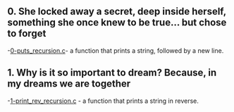 ## 0. She locked away a secret, deep inside herself, something she once knew to be true... but chose to forget
-[0-puts_recursion.c](https://github.com/larsody/alx-low_level_programming/blob/master/0x08-recursion/0-puts_recursion.c)- a function that prints a string, followed by a new line.

## 1. Why is it so important to dream? Because, in my dreams we are together
-[1-print_rev_recursion.c](https://github.com/larsody/alx-low_level_programming/blob/master/0x08-recursion/1-print_rev_recursion.c) - a function that prints a string in reverse.
